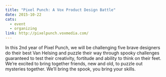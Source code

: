 ```yaml
---
title: "Pixel Punch: A Vox Product Design Battle"
date: 2015-10-22
cats:
  - event
  - organizing
link: http://pixelpunch.voxmedia.com/
---
```


In this 2nd year of Pixel Punch, we will be challenging five brave designers do their best Van Helsing and puzzle their way through spooky challenges guaranteed to test their creativity, fortitude and ability to think on their feet. We’re excited to bring together friends, new and old, to puzzle out mysteries together. We’ll bring the spook, you bring your skills.